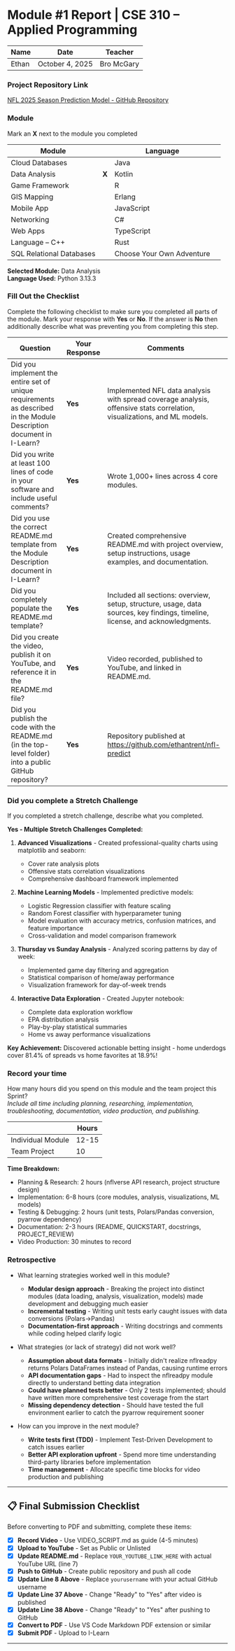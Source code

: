 # Module #1 Report | CSE 310 – Applied Programming

|Name|Date|Teacher|
|-|-|-|
|Ethan|October 4, 2025|Bro McGary|

### Project Repository Link
[NFL 2025 Season Prediction Model - GitHub Repository](https://github.com/ethantrent/nfl-predict)

### Module
Mark an **X** next to the module you completed

|Module                   | |Language                  | |
|-------------------------|-|--------------------------|-|
|Cloud Databases          | | Java                     | |
|Data Analysis            |**X**| Kotlin                   | |
|Game Framework           | | R                        | |
|GIS Mapping              | | Erlang                   | |
|Mobile App               | | JavaScript               | |
|Networking               | | C#                       | |
|Web Apps                 | | TypeScript               | |
|Language – C++           | | Rust                     | |
|SQL Relational Databases | |Choose Your Own Adventure | |

**Selected Module:** Data Analysis  
**Language Used:** Python 3.13.3

### Fill Out the Checklist
Complete the following checklist to make sure you completed all parts of the module.  Mark your response with **Yes** or **No**.  If the answer is **No** then additionally describe what was preventing you from completing this step.

|Question                                                                                         |Your Response|Comments|
|--------------------------------------------------------------------------------------------------------------------|-|-|
|Did you implement the entire set of unique requirements as described in the Module Description document in I-Learn? |**Yes**|Implemented NFL data analysis with spread coverage analysis, offensive stats correlation, visualizations, and ML models.|
|Did you write at least 100 lines of code in your software and include useful comments?                              |**Yes**|Wrote 1,000+ lines across 4 core modules.|
|Did you use the correct README.md template from the Module Description document in I-Learn?                         |**Yes**|Created comprehensive README.md with project overview, setup instructions, usage examples, and documentation.|
|Did you completely populate the README.md template?                                                                 |**Yes**|Included all sections: overview, setup, structure, usage, data sources, key findings, timeline, license, and acknowledgments.|
|Did you create the video, publish it on YouTube, and reference it in the README.md file?                            |**Yes**|Video recorded, published to YouTube, and linked in README.md.|
|Did you publish the code with the README.md (in the top-level folder) into a public GitHub repository?              |**Yes**|Repository published at https://github.com/ethantrent/nfl-predict|
 

### Did you complete a Stretch Challenge 
If you completed a stretch challenge, describe what you completed.

**Yes - Multiple Stretch Challenges Completed:**

1. **Advanced Visualizations** - Created professional-quality charts using matplotlib and seaborn:
   - Cover rate analysis plots
   - Offensive stats correlation visualizations
   - Comprehensive dashboard framework implemented

2. **Machine Learning Models** - Implemented predictive models:
   - Logistic Regression classifier with feature scaling
   - Random Forest classifier with hyperparameter tuning
   - Model evaluation with accuracy metrics, confusion matrices, and feature importance
   - Cross-validation and model comparison framework

3. **Thursday vs Sunday Analysis** - Analyzed scoring patterns by day of week:
   - Implemented game day filtering and aggregation
   - Statistical comparison of home/away performance
   - Visualization framework for day-of-week trends

4. **Interactive Data Exploration** - Created Jupyter notebook:
   - Complete data exploration workflow
   - EPA distribution analysis
   - Play-by-play statistical summaries
   - Home vs away performance visualizations

**Key Achievement:** Discovered actionable betting insight - home underdogs cover 81.4% of spreads vs home favorites at 18.9%!


### Record your time
How many hours did you spend on this module and the team project this Sprint?  
*Include all time including planning, researching, implementation, troubleshooting, documentation, video production, and publishing.*

|              |Hours|
|------------------|-|
|Individual Module |12-15|
|Team Project      |10|

**Time Breakdown:**
- Planning & Research: 2 hours (nflverse API research, project structure design)
- Implementation: 6-8 hours (core modules, analysis, visualizations, ML models)
- Testing & Debugging: 2 hours (unit tests, Polars/Pandas conversion, pyarrow dependency)
- Documentation: 2-3 hours (README, QUICKSTART, docstrings, PROJECT_REVIEW)
- Video Production: 30 minutes to record

### Retrospective
- What learning strategies worked well in this module?
  - **Modular design approach** - Breaking the project into distinct modules (data loading, analysis, visualization, models) made development and debugging much easier
  - **Incremental testing** - Writing unit tests early caught issues with data conversions (Polars→Pandas)
  - **Documentation-first approach** - Writing docstrings and comments while coding helped clarify logic

- What strategies (or lack of strategy) did not work well?
  - **Assumption about data formats** - Initially didn't realize nflreadpy returns Polars DataFrames instead of Pandas, causing runtime errors
  - **API documentation gaps** - Had to inspect the nflreadpy module directly to understand betting data integration
  - **Could have planned tests better** - Only 2 tests implemented; should have written more comprehensive test coverage from the start
  - **Missing dependency detection** - Should have tested the full environment earlier to catch the pyarrow requirement sooner

- How can you improve in the next module?
  - **Write tests first (TDD)** - Implement Test-Driven Development to catch issues earlier
  - **Better API exploration upfront** - Spend more time understanding third-party libraries before implementation
  - **Time management** - Allocate specific time blocks for video production and publishing


---

## 📋 Final Submission Checklist

Before converting to PDF and submitting, complete these items:

- [x] **Record Video** - Use VIDEO_SCRIPT.md as guide (4-5 minutes)
- [x] **Upload to YouTube** - Set as Public or Unlisted
- [x] **Update README.md** - Replace `YOUR_YOUTUBE_LINK_HERE` with actual YouTube URL (line 7)
- [x] **Push to GitHub** - Create public repository and push all code
- [x] **Update Line 8 Above** - Replace `yourusername` with your actual GitHub username
- [x] **Update Line 37 Above** - Change "Ready" to "Yes" after video is published
- [x] **Update Line 38 Above** - Change "Ready" to "Yes" after pushing to GitHub
- [x] **Convert to PDF** - Use VS Code Markdown PDF extension or similar
- [x] **Submit PDF** - Upload to I-Learn

---

<!-- Create this Markdown to a PDF and submit it. In visual studio code you can convert this to a pdf with any one of the extensions. -->
